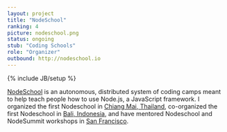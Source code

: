 ```yaml
---
layout: project
title: "NodeSchool"
ranking: 4
picture: nodeschool.png
status: ongoing
stub: "Coding Schools"
role: "Organizer"
outbound: http://nodeschool.io
---
```

{% include JB/setup %}

[NodeSchool](http://nodeschool.io) is an autonomous, distributed system of coding camps meant to help teach people how to use Node.js, a JavaScript framework. I organized the first Nodeschool in <a href="http://nodeschool.io/chiang-mai/">Chiang Mai, Thailand</a>, co-organized the first Nodeschool in <a href="http://nodeschool.io/bali/">Bali, Indonesia</a>, and have mentored Nodeschool and NodeSummit workshops in <a href="http://nodeschool.io/sanfrancisco">San Francisco</a>.